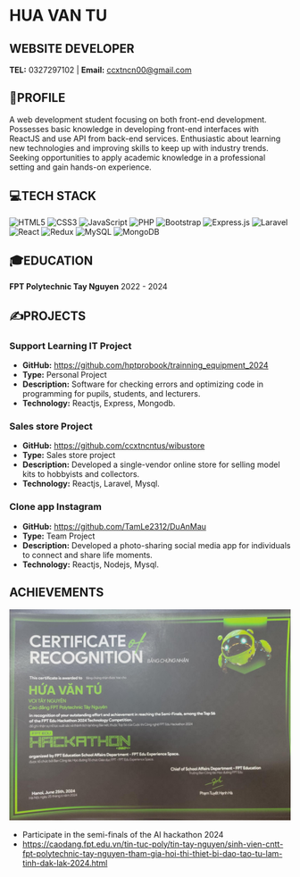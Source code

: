 # HUA VAN TU
## WEBSITE DEVELOPER

**TEL:** 0327297102 | **Email:** ccxtncn00@gmail.com

## 👤PROFILE

A web development student focusing on both front-end development. Possesses basic knowledge in developing front-end interfaces with ReactJS and use API from back-end services. Enthusiastic about learning new technologies and improving skills to keep up with industry trends. Seeking opportunities to apply academic knowledge in a professional setting and gain hands-on experience.

## 💻TECH STACK
![HTML5](https://img.shields.io/badge/html5-%23E34F26.svg?style=for-the-badge&logo=html5&logoColor=white) ![CSS3](https://img.shields.io/badge/css3-%231572B6.svg?style=for-the-badge&logo=css3&logoColor=white) ![JavaScript](https://img.shields.io/badge/javascript-%23323330.svg?style=for-the-badge&logo=javascript&logoColor=%23F7DF1E) ![PHP](https://img.shields.io/badge/php-%23777BB4.svg?style=for-the-badge&logo=php&logoColor=white) ![Bootstrap](https://img.shields.io/badge/bootstrap-%23563D7C.svg?style=for-the-badge&logo=bootstrap&logoColor=white) ![Express.js](https://img.shields.io/badge/express.js-%23404d59.svg?style=for-the-badge&logo=express&logoColor=%2361DAFB) ![Laravel](https://img.shields.io/badge/laravel-%23FF2D20.svg?style=for-the-badge&logo=laravel&logoColor=white) ![React](https://img.shields.io/badge/react-%2320232a.svg?style=for-the-badge&logo=react&logoColor=%2361DAFB) ![Redux](https://img.shields.io/badge/redux-%23593d88.svg?style=for-the-badge&logo=redux&logoColor=white) ![MySQL](https://img.shields.io/badge/mysql-%2300f.svg?style=for-the-badge&logo=mysql&logoColor=white) ![MongoDB](https://img.shields.io/badge/MongoDB-%234ea94b.svg?style=for-the-badge&logo=mongodb&logoColor=white)

## 🎓EDUCATION

**FPT Polytechnic Tay Nguyen**
2022 - 2024

## ✍️PROJECTS

### Support Learning IT Project
- **GitHub:** https://github.com/hptprobook/trainning_equipment_2024
- **Type:** Personal Project
- **Description:** Software for checking errors and optimizing code in programming for pupils, students, and lecturers.
- **Technology:** Reactjs, Express, Mongodb.

### Sales store Project
- **GitHub:** https://github.com/ccxtncntus/wibustore
- **Type:** Sales store project
- **Description:** Developed a single-vendor online store for selling model kits to hobbyists and collectors.
- **Technology:** Reactjs, Laravel, Mysql.

### Clone app Instagram
- **GitHub:** https://github.com/TamLe2312/DuAnMau
- **Type:** Team Project
- **Description:** Developed a photo-sharing social media app for individuals to connect and share life moments.
- **Technology:** Reactjs, Nodejs, Mysql.

## ACHIEVEMENTS
![Alt text](https://github.com/ccxtncntus/ccxtncntus/blob/main/hackathon.jpg)
- Participate in the semi-finals of the AI ​​hackathon 2024
- https://caodang.fpt.edu.vn/tin-tuc-poly/tin-tay-nguyen/sinh-vien-cntt-fpt-polytechnic-tay-nguyen-tham-gia-hoi-thi-thiet-bi-dao-tao-tu-lam-tinh-dak-lak-2024.html 
